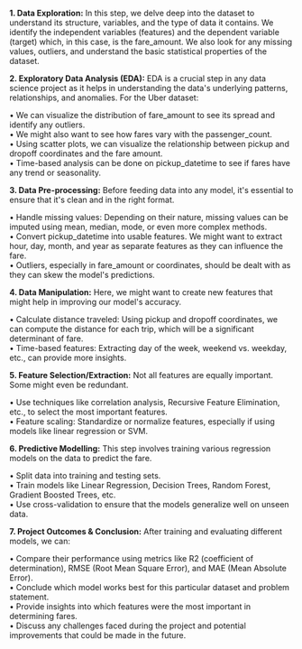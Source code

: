 **1. Data Exploration:**
In this step, we delve deep into the dataset to understand its structure, variables, and the type of data it contains. We identify the independent variables (features) and the dependent variable (target) which, in this case, is the fare_amount. We also look for any missing values, outliers, and understand the basic statistical properties of the dataset.<br/>

**2. Exploratory Data Analysis (EDA):**
EDA is a crucial step in any data science project as it helps in understanding the data's underlying patterns, relationships, and anomalies. For the Uber dataset:

• We can visualize the distribution of fare_amount to see its spread and identify any outliers.<br/>
• We might also want to see how fares vary with the passenger_count.<br/>
• Using scatter plots, we can visualize the relationship between pickup and dropoff coordinates and the fare amount.<br/>
• Time-based analysis can be done on pickup_datetime to see if fares have any trend or seasonality.<br/>


**3. Data Pre-processing:**
Before feeding data into any model, it's essential to ensure that it's clean and in the right format.

• Handle missing values: Depending on their nature, missing values can be imputed using mean, median, mode, or even more complex methods.<br/>
• Convert pickup_datetime into usable features. We might want to extract hour, day, month, and year as separate features as they can influence the fare.<br/>
• Outliers, especially in fare_amount or coordinates, should be dealt with as they can skew the model's predictions.<br/>


**4. Data Manipulation:**
Here, we might want to create new features that might help in improving our model's accuracy.

• Calculate distance traveled: Using pickup and dropoff coordinates, we can compute the distance for each trip, which will be a significant determinant of fare.<br/>
• Time-based features: Extracting day of the week, weekend vs. weekday, etc., can provide more insights.<br/>


**5. Feature Selection/Extraction:**
Not all features are equally important. Some might even be redundant.

• Use techniques like correlation analysis, Recursive Feature Elimination, etc., to select the most important features.<br/>
• Feature scaling: Standardize or normalize features, especially if using models like linear regression or SVM.<br/>


**6. Predictive Modelling:**
This step involves training various regression models on the data to predict the fare.

• Split data into training and testing sets.<br/>
• Train models like Linear Regression, Decision Trees, Random Forest, Gradient Boosted Trees, etc.<br/>
• Use cross-validation to ensure that the models generalize well on unseen data.<br/>


**7. Project Outcomes & Conclusion:**
After training and evaluating different models, we can:

• Compare their performance using metrics like R2 (coefficient of determination), RMSE (Root Mean Square Error), and MAE (Mean Absolute Error).<br/>
• Conclude which model works best for this particular dataset and problem statement.<br/>
• Provide insights into which features were the most important in determining fares.<br/>
• Discuss any challenges faced during the project and potential improvements that could be made in the future.<br/>
